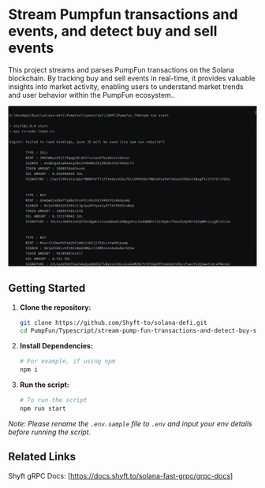# Stream Pumpfun transactions and events, and detect buy and sell events

This project streams and parses PumpFun transactions on the Solana blockchain. By tracking buy and sell events in real-time, it provides valuable insights into market activity, enabling users to understand market trends and user behavior within the PumpFun ecosystem..

![screenshot](assets/run-project.jpg?raw=true "Screenshot")

## Getting Started

1. **Clone the repository:**
   ```bash
   git clone https://github.com/Shyft-to/solana-defi.git
   cd PumpFun/Typescript/stream-pump-fun-transactions-and-detect-buy-sell-events
   ```

2. **Install Dependencies:**

    ```bash
    # For example, if using npm
    npm i
    ```

3. **Run the script:**

    ```bash
    # To run the script
    npm run start
    ```

*Note: Please rename the `.env.sample` file to `.env` and input your env details before running the script.*

## Related Links

Shyft gRPC Docs: [https://docs.shyft.to/solana-fast-grpc/grpc-docs]